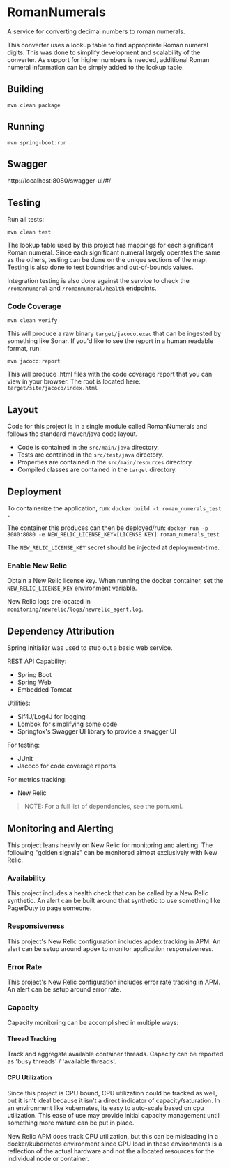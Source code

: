 # RomanNumerals
A service for converting decimal numbers to roman numerals.

This converter uses a lookup table to find appropriate Roman numeral digits. This was done to simplify development and scalability of the converter. As support for higher numbers is needed, additional Roman numeral information can be simply added to the lookup table.

## Building
```mvn clean package```

## Running
```mvn spring-boot:run```

## Swagger
http://localhost:8080/swagger-ui/#/

## Testing
Run all tests:

```mvn clean test```

The lookup table used by this project has mappings for each significant Roman numeral. Since each significant numeral largely operates the same as the others, testing can be done on the unique sections of the map. Testing is also done to test boundries and out-of-bounds values.

Integration testing is also done against the service to check the `/romannumeral` and `/romannumeral/health` endpoints.

### Code Coverage
```mvn clean verify```

This will produce a raw binary `target/jacoco.exec` that can be ingested by something like Sonar. If you'd like to see the report in a human readable format, run:

```mvn jacoco:report```

This will produce .html files with the code coverage report that you can view in your browser. The root is located here: `target/site/jacoco/index.html`

## Layout
Code for this project is in a single module called RomanNumerals and follows the standard maven/java code layout.

* Code is contained in the `src/main/java` directory.
* Tests are contained in the `src/test/java` directory.
* Properties are contained in the `src/main/resources` directory.
* Compiled classes are contained in the `target` directory.

## Deployment
To containerize the application, run:
`docker build -t roman_numerals_test .`

The container this produces can then be deployed/run:
`docker run -p 8080:8080 -e NEW_RELIC_LICENSE_KEY=[LICENSE KEY] roman_numerals_test`

The `NEW_RELIC_LICENSE_KEY` secret should be injected at deployment-time.

### Enable New Relic
Obtain a New Relic license key. When running the docker container, set the `NEW_RELIC_LICENSE_KEY` environment variable.

New Relic logs are located in `monitoring/newrelic/logs/newrelic_agent.log`.

## Dependency Attribution
Spring Initializr was used to stub out a basic web service.

REST API Capability:
* Spring Boot
* Spring Web
* Embedded Tomcat

Utilities:
* Slf4J/Log4J for logging
* Lombok for simplifying some code
* Springfox's Swagger UI library to provide a swagger UI

For testing:
* JUnit
* Jacoco for code coverage reports

For metrics tracking:
* New Relic
> NOTE: For a full list of dependencies, see the pom.xml.

## Monitoring and Alerting
This project leans heavily on New Relic for monitoring and alerting. The following "golden signals" can be monitored almost exclusively with New Relic.

### Availability
This project includes a health check that can be called by a New Relic synthetic. An alert can be built around that synthetic to use something like PagerDuty to page someone.

### Responsiveness
This project's New Relic configuration includes apdex tracking in APM. An alert can be setup around apdex to monitor application responsiveness.

### Error Rate
This project's New Relic configuration includes error rate tracking in APM. An alert can be setup around error rate. 

### Capacity
Capacity monitoring can be accomplished in multiple ways:

#### Thread Tracking
Track and aggregate available container threads. Capacity can be reported as 'busy threads' / 'available threads'.

#### CPU Utilization
Since this project is CPU bound, CPU utilization could be tracked as well, but it isn't ideal because it isn't a direct indicator of capacity/saturation. In an environment like kubernetes, its easy to auto-scale based on cpu utilization. This ease of use may provide initial capacity management until something more mature can be put in place.

New Relic APM does track CPU utilization, but this can be misleading in a docker/kubernetes environment since CPU load in these environments is a reflection of the actual hardware and not the allocated resources for the individual node or container.
